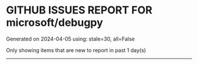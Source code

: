 
# GITHUB ISSUES REPORT FOR microsoft/debugpy


Generated on 2024-04-05 using: stale=30, all=False


Only showing items that are new to report in past 1 day(s)


---
